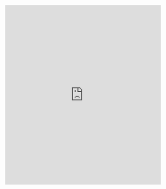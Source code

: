 <iframe frameborder="0" style="width:100%;height:582px;" src="https://viewer.diagrams.net/?tags=%7B%7D&lightbox=1&highlight=0000ff&edit=_blank&layers=1&nav=1&dark=auto#G1mnZWdT_nmrdDMV77nn8xooF9SZHJFOnQ"></iframe>